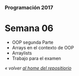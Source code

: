### Programación 2017
# Semana 06
* OOP segunda Parte
* Arrays en el contexto de OOP
* Arraylists
* Trabajo para el examen


*« volver [al home del repositiorio](https://github.com/Franzel/UDD_Programacion_2017_1sem)*
